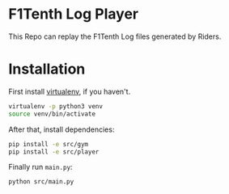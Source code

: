 F1Tenth Log Player
==================

This Repo can replay the F1Tenth Log files generated by Riders.

# Installation

First install [virtualenv](https://virtualenv.pypa.io/en/latest/installation.html), if you haven't.

```bash
virtualenv -p python3 venv
source venv/bin/activate
```

After that, install dependencies:

```bash
pip install -e src/gym
pip install -e src/player
```

Finally run `main.py`:

```bash
python src/main.py
```
